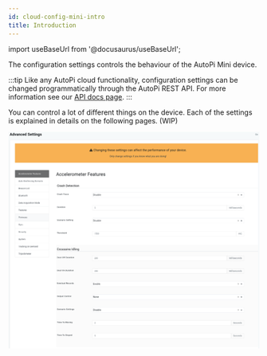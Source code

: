 ```yaml
---
id: cloud-config-mini-intro
title: Introduction
---
```


import useBaseUrl from '@docusaurus/useBaseUrl';


The configuration settings controls the behaviour of the AutoPi Mini device.

:::tip
Like any AutoPi cloud functionality, configuration settings can be changed programmatically through the AutoPi REST API. For more information see our [API docs page](https://api.autopi.io/).
:::

You can control a lot of different things on the device. Each of the settings is explained in details on the following pages. (WIP)

![AutoPi Cloud Configuration](/img/cloud/device_management/advanced_settings/autopi_mini/configuration_mini.png)
